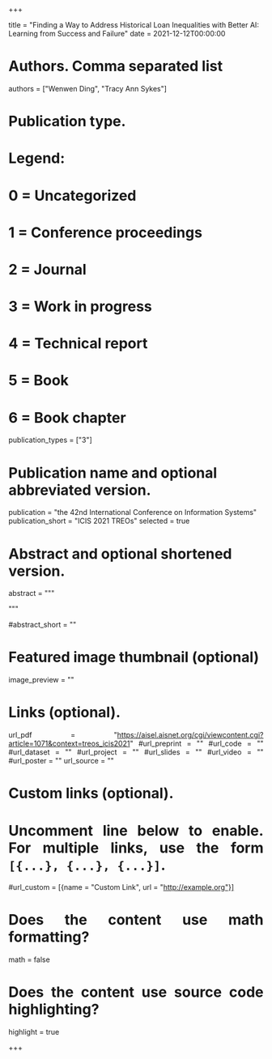 +++

title = "Finding a Way to Address Historical Loan Inequalities with Better AI: Learning from Success and Failure"
date = 2021-12-12T00:00:00

# Authors. Comma separated list
authors = ["Wenwen Ding", "Tracy Ann Sykes"]

# Publication type.
# Legend:
# 0 = Uncategorized
# 1 = Conference proceedings
# 2 = Journal
# 3 = Work in progress
# 4 = Technical report
# 5 = Book
# 6 = Book chapter
publication_types = ["3"]

# Publication name and optional abbreviated version.
publication = "the 42nd International Conference on Information Systems"
publication_short = "ICIS 2021 TREOs"
selected = true

# Abstract and optional shortened version.
abstract = """<div align="justify"> 
"""

#abstract_short = ""

# Featured image thumbnail (optional)
image_preview = ""



# Links (optional).
url_pdf = "https://aisel.aisnet.org/cgi/viewcontent.cgi?article=1071&context=treos_icis2021"
#url_preprint = ""
#url_code = ""
#url_dataset = ""
#url_project = ""
#url_slides = ""
#url_video = ""
#url_poster = ""
url_source = ""

# Custom links (optional).
#   Uncomment line below to enable. For multiple links, use the form `[{...}, {...}, {...}]`.
#url_custom = [{name = "Custom Link", url = "http://example.org"}]

# Does the content use math formatting?
math = false

# Does the content use source code highlighting?
highlight = true


+++
